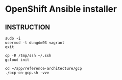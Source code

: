 # OpenShift Ansible installer

## INSTRUCTION

```shell
sudo -i
usermod -l dungdm93 vagrant
exit

cp -R /tmp/ssh ~/.ssh
gcloud init

cd ~/app/reference-architecture/gcp
./ocp-on-gcp.sh -vvv
```
